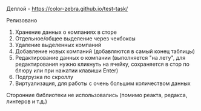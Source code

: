 Деплой - https://color-zebra.github.io/test-task/

Релизовано

1. Хранение данных о компаниях в сторе
2. Отдельное/общее выделение через чекбоксы
3. Удаление выделенных компаний
4. Добавление новых компаний (добавляются в самый конец таблицы)
5. Редактирование данных о компании (выполняется "на лету", для редактирования нужно кликнуть на ячейку, сохраняется в стор по блюру или при нажатии клавиши Enter)
6. Подгрузка по скроллу
7. Виртуализация, для работы с очень большим количеством данных

Сторонние библиотеки не использовались (помимо реакта, редакса, линтеров и т.д.)
